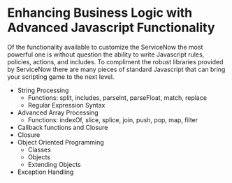 # Enhancing Business Logic with Advanced Javascript Functionality

Of the functionality available to customize the ServiceNow the most powerful one is without question the ability to write Javascript rules, policies, actions, and includes.  To compliment the robust libraries provided by ServiceNow there are many pieces of standard Javascript that can bring your scripting game to the next level.

* String Processing
  * Functions:  split, includes, parseInt, parseFloat, match, replace
  * Regular Expression Syntax
* Advanced Array Processing
  * Functions:  indexOf, slice, splice, join, push, pop, map, filter
* Callback functions and Closure
* Closure
* Object Oriented Programming
  * Classes
  * Objects
  * Extending Objects
* Exception Handling
